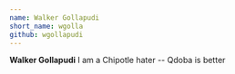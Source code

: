 ```yaml
---
name: Walker Gollapudi
short_name: wgolla
github: wgollapudi
---
```


**Walker Gollapudi** I am a Chipotle hater -- Qdoba is better